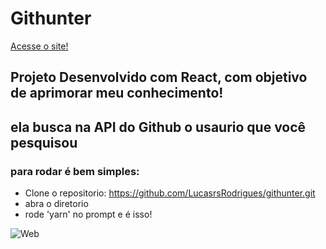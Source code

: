 # Githunter
<a href="https://githunter.netlify.app/" target="_blank">Acesse o site!</a>

## Projeto Desenvolvido com React, com objetivo de aprimorar meu conhecimento!
## ela busca na API do Github o usaurio que você pesquisou

### para rodar é bem simples:

- Clone o repositorio: https://github.com/LucasrsRodrigues/githunter.git
- abra o diretorio
- rode 'yarn' no prompt
e é isso!

![Web](https://media-exp1.licdn.com/dms/image/C4D22AQGYtTLf32uScA/feedshare-shrink_1280-alternative/0?e=1607558400&v=beta&t=NkFlyYqYeKO7NIHaiWrrcBfJYKFIvY9n80xLTJARSZ0)
